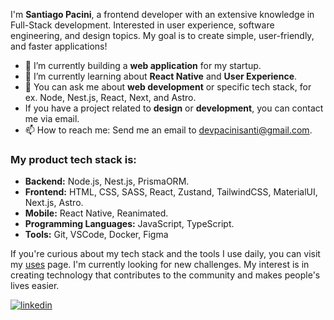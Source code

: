 
I'm **Santiago Pacini**, a frontend developer with an extensive knowledge in Full-Stack development. Interested in user experience, software engineering, and design topics. My goal is to create simple, user-friendly, and faster applications!


- 🔭 I’m currently building a **web application** for my startup.
- 🌱 I’m currently learning about **React Native** and **User Experience**.
- 💬 You can ask me about **web development** or specific tech stack, for ex. Node, Nest.js, React, Next, and Astro.
- If you have a project related to **design** or **development**, you can contact me via email.
- 📫 How to reach me: Send me an email to devpacinisanti@gmail.com.



### My product tech stack is:
- **Backend:** Node.js, Nest.js, PrismaORM.
- **Frontend:** HTML, CSS, SASS, React, Zustand, TailwindCSS, MaterialUI, Next.js, Astro.
- **Mobile:** React Native, Reanimated.
- **Programming Languages:** JavaScript, TypeScript.
- **Tools:** Git, VSCode, Docker, Figma

If you're curious about my tech stack and the tools I use daily, you can visit my [uses](https://santiagopacini.vercel.app/about) page.
I'm currently looking for new challenges. My interest is in creating technology that contributes to the community and makes people's lives easier.

<div align="left">
<a href="https://www.linkedin.com/in/santiagopacinidev" target="_blank">
<img src=https://img.shields.io/badge/linkedin-%231E77B5.svg?&style=for-the-badge&logo=linkedin&logoColor=white alt=linkedin style="margin-bottom: 5px;" />
</a>   
</div> 
